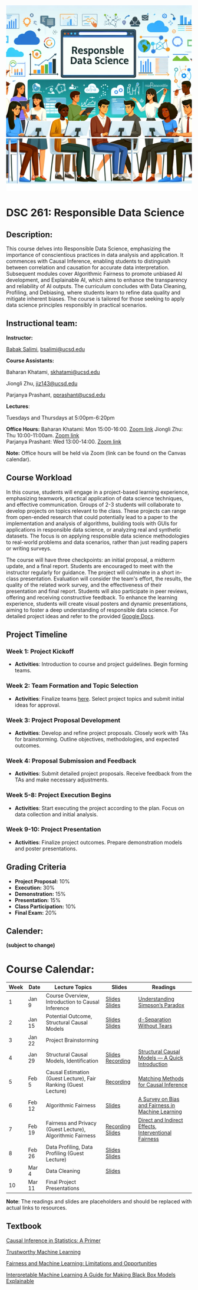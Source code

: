 ![Image genarted using DALL·E](fig/rds.png)


# DSC 261: Responsible Data Science 



## Description:

This course delves into Responsible Data Science, emphasizing the importance of conscientious practices in data analysis and application. It commences with Causal Inference, enabling students to distinguish between correlation and causation for accurate data interpretation. Subsequent modules cover Algorithmic Fairness to promote unbiased AI development, and Explainable AI, which aims to enhance the transparency and reliability of AI outputs. The curriculum concludes with Data Cleaning, Profiling, and Debiasing, where students learn to refine data quality and mitigate inherent biases. The course is tailored for those seeking to apply data science principles responsibly in practical scenarios.



## Instructional team:

**Instructor:**

[Babak Salimi](https://bsalimi.github.io/), bsalimi@ucsd.edu

**Course Assistants:**

Baharan Khatami, [skhatami@ucsd.edu](mailto:skhatami@ucsd.edu)  

Jiongli Zhu, [jiz143@ucsd.edu](mailto:jiz143@ucsd.edu)   

Parjanya Prashant, [pprashant@ucsd.edu](mailto:pprashant@ucsd.edu)  


**Lectures**:

Tuesdays and Thursdays at	5:00pm-6:20pm




**Office Hours:**
Baharan Khatami: Mon 15:00-16:00. [Zoom link](https://ucsd.zoom.us/j/3995044290?pwd=YTVPeXRsVTU2aEJ6WEc4OERHTHVZQT09)
Jiongli Zhu: Thu 10:00-11:00am. [Zoom link](https://ucsd.zoom.us/my/jionglizhu)   
Parjanya Prashant: Wed 13:00-14:00. [Zoom link](https://ucsd.zoom.us/j/2410312532)


**Note:** Office hours will be held via Zoom (link can be found on the Canvas calendar). 





## Course Workload

In this course, students will engage in a project-based learning experience, emphasizing teamwork, practical application of data science techniques, and effective communication. Groups of 2-3 students will collaborate to develop projects on topics relevant to the class. These projects can range from open-ended research that could potentially lead to a paper to the implementation and analysis of algorithms, building tools with GUIs for applications in responsible data science, or analyzing real and synthetic datasets. The focus is on applying responsible data science methodologies to real-world problems and data scenarios, rather than just reading papers or writing surveys.


The course will have three checkpoints: an initial proposal, a midterm update, and a final report. Students are encouraged to meet with the instructor regularly for guidance. The project will culminate in a short in-class presentation. Evaluation will consider the team's effort, the results, the quality of the related work survey, and the effectiveness of their presentation and final report. Students will also participate in peer reviews, offering and receiving constructive feedback. To enhance the learning experience, students will create visual posters and dynamic presentations, aiming to foster a deep understanding of responsible data science. For detailed project ideas and refer to the provided [Google Docs](https://docs.google.com/document/d/1kHHP4fdphdSLMjyppPO7sn2Ux_j_9ABr3q-u447_GrU/edit?usp=sharing).


## Project Timeline

### Week 1: Project Kickoff
- **Activities**: Introduction to course and project guidelines. Begin forming teams.

### Week 2: Team Formation and Topic Selection
- **Activities**: Finalize teams [here](https://forms.gle/Cwzqtrn5reG9K2pt8). Select project topics and submit initial ideas for approval.

### Week 3: Project Proposal Development
- **Activities**: Develop and refine project proposals. Closely work with TAs for brainstorming. Outline objectives, methodologies, and expected outcomes.

### Week 4: Proposal Submission and Feedback
- **Activities**: Submit detailed project proposals. Receive feedback from the TAs and make necessary adjustments.

### Week 5-8: Project Execution Begins
- **Activities**: Start executing the project according to the plan. Focus on data collection and initial analysis.

### Week 9-10: Project Presentation
- **Activities**: Finalize project outcomes. Prepare demonstration models and poster presentations.


## Grading Criteria

- **Project Proposal:** 10%
- **Execution:** 30%
- **Demonstration:** 15%
- **Presentation:** 15%
- **Class Participation:** 10%
- **Final Exam:** 20%



## **Calender:**

**(subject to change)**

# Course Calendar: 

| Week | Date               | Lecture Topics                         | Slides       | Readings                            |
|------|---------------------|----------------------------------------|--------------|------------------------------------|
| 1    | Jan 9     | Course Overview, Introduction to Causal Inference | [Slides](https://drive.google.com/file/d/13kVyZhSuy4AlyiAFjEL75dD9Gpl3QWCR/view?usp=sharing) [Slides](https://drive.google.com/file/d/13kVyZhSuy4AlyiAFjEL75dD9Gpl3QWCR/view?usp=sharing) | [Understanding Simpson’s Paradox](https://ftp.cs.ucla.edu/pub/stat_ser/r414.pdf)     |
| 2    | Jan 15      | Potential Outcome, Structural Causal Models                         |[Slides](https://drive.google.com/file/d/1fZh1nZzhHXOh7bxAUg-MV9u_x1aAuHMO/view?usp=drive_link) [Slides](https://drive.google.com/file/d/1vH04doINdgCGPN-bqc2pETRKESubdo94/view?usp=drive_link)              |    [d-Separation Without Tears](http://bayes.cs.ucla.edu/BOOK-09/ch11-1-2-final.pdf)                                 |
| 3    | Jan 22      | Project Brainstorming                  |              |                                    |
| 4    | Jan 29       | Structural Causal Models, Identification           |   [Slides](https://drive.google.com/file/d/1i-0G6tH7FYiGfVbuiaNzGDEIl3xBUHHg/view?usp=sharing )  [Recording](https://drive.google.com/file/d/1z6BRUWoWf4F4i4y-e2sMzyrqT0SDZdBY/view?usp=sharing)        |   [Structural Causal Models — A Quick Introduction](https://medium.com/causality-in-data-science/structural-causal-models-a-quick-introduction-1ab49259e921)                                 |
| 5    | Feb 5       | Causal Estimation (Guest Lecture), Fair Ranking (Guest Lecture)                    |    [Recording](https://drive.google.com/file/d/1zBdVg35l9zbay9vHl_Vu2jNWceGjf-kA/view?usp=sharing)                  |    [Matching Methods for Causal Inference](https://arxiv.org/pdf/1010.5586.pdf)                                | 
| 6    | Feb 12      | Algorithmic Fairness                        |   [Slides](https://drive.google.com/file/d/1-9DKhWQWAoxdhAXhaLoYQE71sn_0eoBL/view?usp=sharing)           |                    [A Survey on Bias and Fairness in Machine Learning](https://dl.acm.org/doi/abs/10.1145/3457607)                |
| 7    | Feb 19      | Fairness and Privacy (Guest Lecture), Algorithmic Fairness                           |  [Recording](https://drive.google.com/file/d/1-Gh7w3N3gNQGdxFLekqLHE9OrJaILPCM/view?usp=sharing) [Slides](https://drive.google.com/file/d/1-aOziY79OAE11873UX2Hnec8Gy7XFAtr/view?usp=sharing)           |       [Direct and Indirect Effects](https://ftp.cs.ucla.edu/pub/stat_ser/R273-U.pdf),  [Interventional Fairness](https://homes.cs.washington.edu/~suciu/sigmod-2019-fairness.pdf)                           |
| 8    | Feb 26       | Data Profiling, Data Profiling (Guest Lecture)  |     [Slides](https://drive.google.com/file/d/119A5ib11ZTx2zh0tYp3_aRj7GjfOef6j/view?usp=sharing)    [Slides](https://drive.google.com/file/d/111AECMGVzfBiSM07pCNx-dUWjHA1ojg5/view?usp=sharing)      |                                    |
| 9    | Mar 4        |Data Cleaning |       [Slides](https://drive.google.com/file/d/111AECMGVzfBiSM07pCNx-dUWjHA1ojg5/view?usp=sharing)        |                                   |
| 10   | Mar 11      | Final Project Presentations             |              |                                    |

**Note**: The readings and slides are placeholders and should be replaced with actual links to resources.





## Textbook

[Causal Inference in Statistics: A Primer
](http://bayes.cs.ucla.edu/PRIMER/) 

[Trustworthy Machine Learning](http://www.trustworthymachinelearning.com/)

[Fairness and Machine Learning: Limitations and Opportunities](https://fairmlbook.org/)

[Interpretable Machine Learning
A Guide for Making Black Box Models Explainable](https://christophm.github.io/interpretable-ml-book/)


